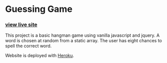 # Guessing Game

### [view live site](https://mint-hangman.herokuapp.com/)

This project is a basic hangman game using vanilla javascript and jquery.
A word is chosen at random from a static array. The user has eight chances to spell the correct word.

Website is deployed with [Heroku](https://www.heroku.com/).
